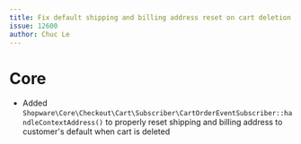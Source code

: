 ```yaml
---
title: Fix default shipping and billing address reset on cart deletion
issue: 12600
author: Chuc Le
---
```

# Core
* Added `Shopware\Core\Checkout\Cart\Subscriber\CartOrderEventSubscriber::handleContextAddress()` to properly reset shipping and billing address to customer's default when cart is deleted

